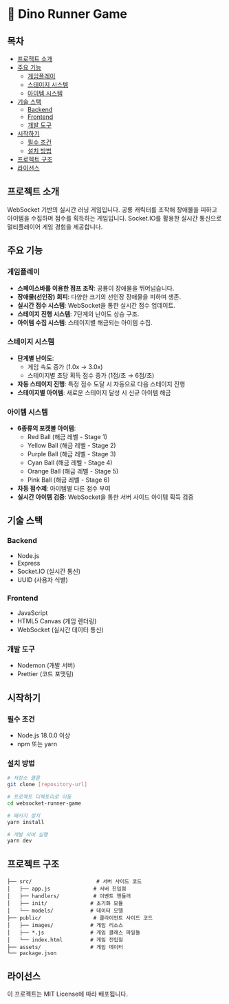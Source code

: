 # 🦖 Dino Runner Game

## 목차

- [프로젝트 소개](#프로젝트-소개)
- [주요 기능](#주요-기능)
  - [게임플레이](#게임플레이)
  - [스테이지 시스템](#스테이지-시스템)
  - [아이템 시스템](#아이템-시스템)
- [기술 스택](#기술-스택)
  - [Backend](#backend)
  - [Frontend](#frontend)
  - [개발 도구](#개발-도구)
- [시작하기](#시작하기)
  - [필수 조건](#필수-조건)
  - [설치 방법](#설치-방법)
- [프로젝트 구조](#프로젝트-구조)
- [라이선스](#라이선스)

## 프로젝트 소개

WebSocket 기반의 실시간 러닝 게임입니다. 공룡 캐릭터를 조작해 장애물을 피하고 아이템을 수집하며 점수를 획득하는 게임입니다. Socket.IO를 활용한 실시간 통신으로 멀티플레이어 게임 경험을 제공합니다.

## 주요 기능

### 게임플레이

- **스페이스바를 이용한 점프 조작**: 공룡이 장애물을 뛰어넘습니다.
- **장애물(선인장) 회피**: 다양한 크기의 선인장 장애물을 피하며 생존.
- **실시간 점수 시스템**: WebSocket을 통한 실시간 점수 업데이트.
- **스테이지 진행 시스템**: 7단계의 난이도 상승 구조.
- **아이템 수집 시스템**: 스테이지별 해금되는 아이템 수집.

### 스테이지 시스템

- **단계별 난이도**:
  - 게임 속도 증가 (1.0x → 3.0x)
  - 스테이지별 초당 획득 점수 증가 (1점/초 → 6점/초)
- **자동 스테이지 진행**: 특정 점수 도달 시 자동으로 다음 스테이지 진행
- **스테이지별 아이템**: 새로운 스테이지 달성 시 신규 아이템 해금

### 아이템 시스템

- **6종류의 포켓볼 아이템**:
  - Red Ball (해금 레벨 - Stage 1)
  - Yellow Ball (해금 레벨 - Stage 2)
  - Purple Ball (해금 레벨 - Stage 3)
  - Cyan Ball (해금 레벨 - Stage 4)
  - Orange Ball (해금 레벨 - Stage 5)
  - Pink Ball (해금 레벨 - Stage 6)
- **차등 점수제**: 아이템별 다른 점수 부여
- **실시간 아이템 검증**: WebSocket을 통한 서버 사이드 아이템 획득 검증

## 기술 스택

### Backend

- Node.js
- Express
- Socket.IO (실시간 통신)
- UUID (사용자 식별)

### Frontend

- JavaScript
- HTML5 Canvas (게임 렌더링)
- WebSocket (실시간 데이터 통신)

### 개발 도구

- Nodemon (개발 서버)
- Prettier (코드 포맷팅)

## 시작하기

### 필수 조건

- Node.js 18.0.0 이상
- npm 또는 yarn

### 설치 방법

```bash
# 저장소 클론
git clone [repository-url]

# 프로젝트 디렉토리로 이동
cd websocket-runner-game

# 패키지 설치
yarn install

# 개발 서버 실행
yarn dev
```

## 프로젝트 구조

```
├── src/                     # 서버 사이드 코드
│   ├── app.js              # 서버 진입점
│   ├── handlers/           # 이벤트 핸들러
│   ├── init/              # 초기화 모듈
│   └── models/            # 데이터 모델
├── public/                 # 클라이언트 사이드 코드
│   ├── images/            # 게임 리소스
│   ├── *.js               # 게임 클래스 파일들
│   └── index.html         # 게임 진입점
├── assets/                # 게임 데이터
└── package.json
```

## 라이선스

이 프로젝트는 MIT License에 따라 배포됩니다.
